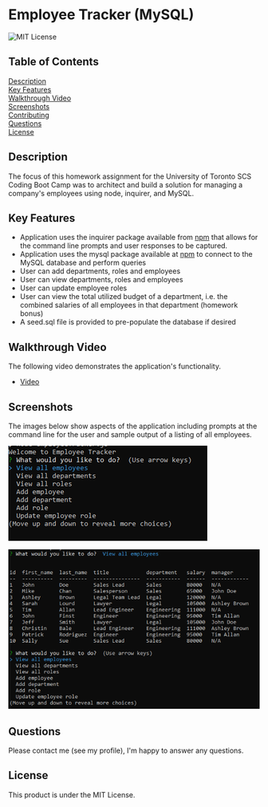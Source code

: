 # Employee Tracker (MySQL)
![MIT License](https://img.shields.io/badge/license-MIT%20License-blue.svg)

## Table of Contents
[Description](#description) <br/>
[Key Features](#key-features) <br/>
[Walkthrough Video](#walkthrough-video) <br/>
[Screenshots](#screenshots) <br/>
[Contributing](#contributing) <br/>
[Questions](#questions) <br/>
[License](#license)

## Description
The focus of this homework assignment for the University of Toronto SCS Coding Boot Camp was to architect and build a solution for managing a company's employees using node, inquirer, and MySQL.

## Key Features
- Application uses the inquirer package available from [npm](https://www.npmjs.com/package/inquirer) that allows for the command line prompts and user responses to be captured.
- Application uses the mysql package available at [npm](https://www.npmjs.com/package/mysql) to connect to the MySQL database and perform queries
- User can add departments, roles and employees
- User can view departments, roles and employees
- User can update employee roles
- User can view the total utilized budget of a department, i.e. the combined salaries of all employees in that department (homework bonus)
- A seed.sql file is provided to pre-populate the database if desired

## Walkthrough Video
The following video demonstrates the application's functionality.
- [Video](https://drive.google.com/file/d/1N3gevVnz_28SM0p4SzV2jClLAajMfOav/view?usp=sharing)

## Screenshots
The images below show aspects of the application including prompts at the command line for the user and sample output of a listing of all employees.

![Screenshot of initial user prompt.](./assets/images/employee-tracker-screenshot-01.png)

![Screenshot of view all employees output.](./assets/images/employee-tracker-screenshot-02.png)

## Questions
Please contact me (see my profile), I'm happy to answer any questions.

## License
This product is under the MIT License.
